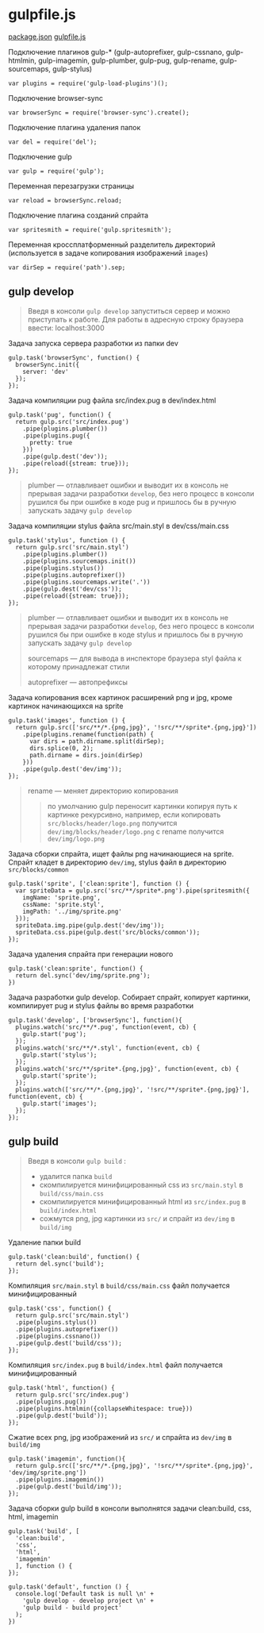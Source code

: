 # gulpfile.js

[package.json](package.json)
[gulpfile.js](gulpfile.js)

Подключение плагинов gulp-* (gulp-autoprefixer, gulp-cssnano, gulp-htmlmin, gulp-imagemin, gulp-plumber, gulp-pug, gulp-rename, gulp-sourcemaps, gulp-stylus)

```
var plugins = require('gulp-load-plugins')();
```

Подключение browser-sync

```
var browserSync = require('browser-sync').create();
```

Подключение плагина удаления папок

```
var del = require('del');
```

Подключение gulp

```
var gulp = require('gulp');
```

Переменная перезагрузки страницы
```
var reload = browserSync.reload;
```

Подключение плагина созданий спрайта
```
var spritesmith = require('gulp.spritesmith');
```

Переменная кроссплатформенный разделитель директорий (используется в задаче копирования изображений ```images```)

```
var dirSep = require('path').sep;
```

## gulp develop

> Введя в консоли `gulp develop` запуститься сервер и можно приступать к
> работе. Для работы в адресную строку браузера ввести: localhost:3000

Задача запуска сервера разработки из папки dev

```
gulp.task('browserSync', function() {
  browserSync.init({
    server: 'dev' 
  });
});
```

Задача компиляции pug файла src/index.pug в dev/index.html

```
gulp.task('pug', function() {
  return gulp.src('src/index.pug')
    .pipe(plugins.plumber())
    .pipe(plugins.pug({
      pretty: true
    }))
    .pipe(gulp.dest('dev'));
    .pipe(reload({stream: true}));
});
```

> plumber — отлавливает ошибки и выводит их в консоль не прерывая задачи
> разработки `develop`, без него процесс в консоли рушился бы при ошибке
> в коде pug и пришлось бы в ручную запускать задачу `gulp develop`

Задача компиляции stylus файла src/main.styl в dev/css/main.css

```
gulp.task('stylus', function () {
  return gulp.src('src/main.styl')
    .pipe(plugins.plumber())
    .pipe(plugins.sourcemaps.init())
    .pipe(plugins.stylus())
    .pipe(plugins.autoprefixer())
    .pipe(plugins.sourcemaps.write('.'))
    .pipe(gulp.dest('dev/css'));
    .pipe(reload({stream: true}));
});
```

> plumber — отлавливает ошибки и выводит их в консоль не прерывая задачи
> разработки `develop`, без него процесс в консоли рушился бы при ошибке
> в коде stylus и пришлось бы в ручную запускать задачу `gulp develop`
> 
> sourcemaps — для вывода в инспекторе браузера styl файла к которому
> принадлежат стили 
> 
> autoprefixer — автопрефиксы

Задача копирования всех картинок расширений png и jpg, кроме картинок начинающихся на sprite

```
gulp.task('images', function () {
  return gulp.src(['src/**/*.{png,jpg}', '!src/**/sprite*.{png,jpg}'])
    .pipe(plugins.rename(function(path) {
      var dirs = path.dirname.split(dirSep);
      dirs.splice(0, 2);
      path.dirname = dirs.join(dirSep)
    }))
    .pipe(gulp.dest('dev/img'));
});
```

> rename — меняет директорию копирования
> > по умолчанию gulp переносит картинки копируя путь к картинке рекурсивно, например, если копировать  `src/blocks/header/logo.png` получится `dev/img/blocks/header/logo.png`  с  rename получится `dev/img/logo.png`

Задача сборки спрайта, ищет файлы png начинающиеся на sprite. Спрайт кладет в директорию `dev/img`, stylus файл в директорию `src/blocks/common`

```
gulp.task('sprite', ['clean:sprite'], function () {
  var spriteData = gulp.src('src/**/sprite*.png').pipe(spritesmith({
    imgName: 'sprite.png',
    cssName: 'sprite.styl',
    imgPath: '../img/sprite.png'
  }));
  spriteData.img.pipe(gulp.dest('dev/img'));
  spriteData.css.pipe(gulp.dest('src/blocks/common'));
});
```

Задача удаления спрайта при генерации нового

```
gulp.task('clean:sprite', function() {
  return del.sync('dev/img/sprite.png');
})
```

Задача разработки gulp develop. Собирает спрайт, копирует картинки, компилирует pug и stylus файлы во время разработки

```
gulp.task('develop', ['browserSync'], function(){
  plugins.watch('src/**/*.pug', function(event, cb) {
    gulp.start('pug');
  });
  plugins.watch('src/**/*.styl', function(event, cb) {
    gulp.start('stylus');
  });
  plugins.watch('src/**/sprite*.{png,jpg}', function(event, cb) {
    gulp.start('sprite');
  });
  plugins.watch(['src/**/*.{png,jpg}', '!src/**/sprite*.{png,jpg}'], function(event, cb) {
    gulp.start('images');
  });
});
```

## gulp build

> Введя в консоли `gulp build` :
> 
> - удалится папка `build`
> - скомпилируется минифицированный css из `src/main.styl` в `build/css/main.css`
> - скомпилируется минифицированный html из `src/index.pug` в `build/index.html`
> - сожмутся png, jpg картинки из `src/` и спрайт из `dev/img` в `build/img`

Удаление папки build

```
gulp.task('clean:build', function() {
  return del.sync('build');
});
```

Компиляция `src/main.styl` в `build/css/main.css` файл получается минифицированный

```
gulp.task('css', function() {
  return gulp.src('src/main.styl')
  .pipe(plugins.stylus())
  .pipe(plugins.autoprefixer())
  .pipe(plugins.cssnano())
  .pipe(gulp.dest('build/css'));
});
```

Компиляция `src/index.pug` в `build/index.html` файл получается минифицированный

```
gulp.task('html', function() {
  return gulp.src('src/index.pug')
  .pipe(plugins.pug())
  .pipe(plugins.htmlmin({collapseWhitespace: true}))
  .pipe(gulp.dest('build'));
});
```

Сжатие всех png, jpg изображений из `src/` и спрайта из `dev/img` в `build/img`

```
gulp.task('imagemin', function(){
  return gulp.src(['src/**/*.{png,jpg}', '!src/**/sprite*.{png,jpg}', 'dev/img/sprite.png'])
  .pipe(plugins.imagemin())
  .pipe(gulp.dest('build/img'));
});
```

Задача сборки gulp build в консоли выполнятся задачи clean:build, css, html, imagemin

```
gulp.task('build', [
  'clean:build',
  'css',
  'html',
  'imagemin'
  ], function () {
});
```

```
gulp.task('default', function () {
  console.log('Default task is null \n' +
    'gulp develop - develop project \n' +
    'gulp build - build project'
  );
})
```

